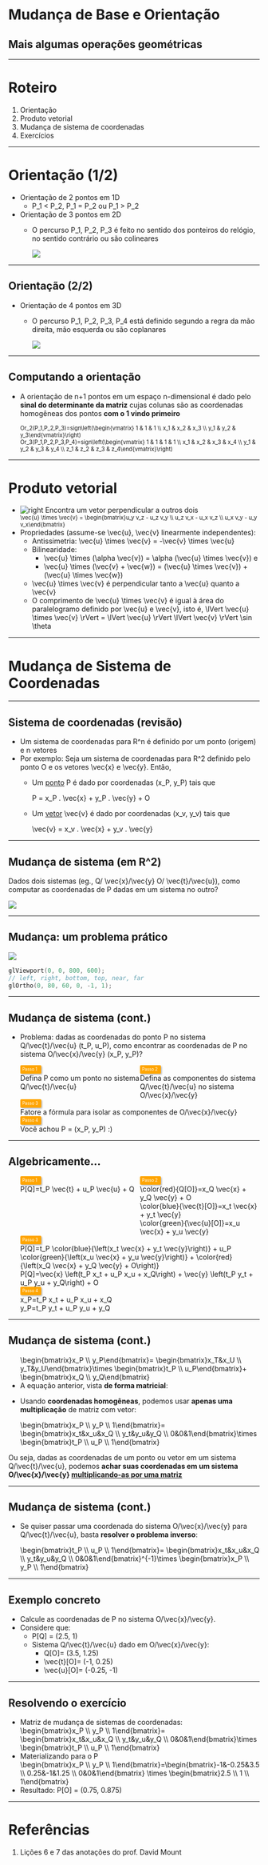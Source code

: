 <!-- {"layout": "title"} -->
# Mudança de Base e Orientação
## Mais algumas operações geométricas

---
<!-- {"layout": "centered"} -->
# Roteiro

1. Orientação
1. Produto vetorial
1. Mudança de sistema de coordenadas
1. Exercícios

---
<!-- {"layout": "regular"} -->
# Orientação (1/2)

- Orientação de 2 pontos em 1D <!-- {.bullet} -->
  - <span class="math">P_1 < P_2</span>, <span class="math">P_1 = P_2</span> ou <span class="math">P_1 > P_2</span>
- Orientação de 3 pontos em 2D <!-- {.bullet} -->
  - O percurso <span class="math">P_1, P_2, P_3</span>  é feito no sentido dos ponteiros do relógio, no
    sentido contrário ou são colineares

    ![](../../images/orientacao.png)

---
<!-- {"layout": "regular"} -->
## Orientação (2/2)

- Orientação de 4 pontos em 3D
  - O percurso <span class="math">P_1, P_2, P_3, P_4</span>  está definido segundo a regra da mão direita,
    mão esquerda ou são coplanares

    ![](../../images/orientacao3d.png) <!-- {.centered} -->

---
<!-- {"layout": "regular"} -->
## Computando a orientação

- A orientação de <span class="math">n+1</span> pontos em um espaço
  <span class="math">n</span>-dimensional é dado pelo **sinal
  do determinante da matriz** cujas colunas são as coordenadas homogêneas
  dos pontos **com o 1 vindo primeiro**

  <span class="math" style="font-size: 0.8em;">
    Or_2(P_1,P_2,P_3)=sign\left(\begin{vmatrix} 1 & 1 & 1 \\ x_1 & x_2 & x_3 \\ y_1 & y_2 & y_3\end{vmatrix}\right)
  </span>
  <div class="math push-right" style="font-size: 0.8em">
    Or_3(P_1,P_2,P_3,P_4)=sign\left(\begin{vmatrix} 1 & 1 & 1 & 1 \\ x_1 & x_2 & x_3 & x_4 \\ y_1 & y_2 & y_3 & y_4 \\ z_1 & z_2 & z_3 & z_4\end{vmatrix}\right)
  </div>

---
<!-- {"layout": "regular"} -->
# Produto vetorial

- ![right](../../images/prod-vetorial-grafico.png)
  Encontra um vetor perpendicular a outros dois
  <div class="math push-right" style="font-size: 0.8em;">
    \vec{u} \times \vec{v} = \begin{bmatrix}u_y v_z - u_z v_y \\ u_z v_x - u_x v_z \\ u_x v_y - u_y v_x\end{bmatrix}
  </div>  
- Propriedades (assume-se <span class="math">\vec{u}</span>, <span class="math">\vec{v}</span> linearmente independentes):
  - Antissimetria: <span class="math">\vec{u} \times \vec{v} = -\vec{v} \times \vec{u}</span>
  - Bilinearidade:
    - <span class="math">\vec{u} \times (\alpha \vec{v}) = \alpha (\vec{u} \times \vec{v})</span>  e
    - <span class="math">\vec{u} \times (\vec{v} + \vec{w}) = (\vec{u} \times \vec{v}) + (\vec{u} \times \vec{w})</span>
  - <span class="math">\vec{u} \times \vec{v}</span> é perpendicular tanto a <span class="math">\vec{u}</span> quanto a <span class="math">\vec{v}</span>
  - O comprimento de <span class="math">\vec{u} \times \vec{v}</span> é igual à área do paralelogramo definido por  <span class="math">\vec{u}</span> e <span class="math">\vec{v}</span>, isto é, <span class="math">\lVert \vec{u} \times \vec{v} \rVert = \lVert \vec{u} \rVert \lVert \vec{v} \rVert \sin \theta</span>

---
<!-- {"layout": "section-header"} -->
# Mudança de Sistema de Coordenadas

---
<!-- {"layout": "regular"} -->
## Sistema de coordenadas (**revisão**)

- Um sistema de coordenadas para <span class="math">R^n</span> é definido por um ponto (origem) e <span class="math">n</span> vetores
- Por exemplo: Seja um sistema de coordenadas para <span class="math">R^2</span> definido pelo ponto <span class="math">O</span> e
  os vetores <span class="math">\vec{x}</span> e <span class="math">\vec{y}</span>. Então,
  - Um <u>ponto</u> <span class="math">P</span> é dado por coordenadas <span class="math">(x_P, y_P)</span> tais que

    <div class="math">P = x_P . \vec{x} + y_P . \vec{y} + O</div>
  - Um <u>vetor</u> <span class="math">\vec{v}</span> é dado por coordenadas <span class="math">(x_v, y_v)</span> tais que

    <div class="math">\vec{v} = x_v . \vec{x} + y_v . \vec{y}</div>

---
<!-- {"layout": "regular"} -->
## Mudança de sistema (em <span class="math">R^2</span>)

Dados dois sistemas (eg., <span class="math">Q</span>/
<span class="math">\vec{x}</span>/<span class="math">\vec{y}</span>
<span class="math">O</span>/
<span class="math">\vec{t}</span>/<span class="math">\vec{u}</span>), como computar
as coordenadas de P dadas em um sistema no outro? <!-- {style="margin-bottom: 0;"} -->

![](../../images/coord-grafico.svg) <!-- {style="max-height: 400px;"} --> <!-- {p:.centered} -->

---
<!-- {"layout": "centered-horizontal"} -->
## Mudança: um problema prático

![](../../images/mudanca-de-sistema-coordenadas-exemplo-basico.svg) <!-- {.large-width.centered} -->

```c
glViewport(0, 0, 800, 600);
// left, right, bottom, top, near, far
glOrtho(0, 80, 60, 0, -1, 1);
```

---
<!-- {"layout": "regular"} -->
## Mudança de sistema (cont.)

- Problema: dadas as coordenadas do ponto <span class="math">P</span> no sistema <span class="math">Q</span>/<span class="math">\vec{t}</span>/<span class="math">\vec{u}</span> <span class="math">(t_P, u_P)</span>, como encontrar as coordenadas de <span class="math">P</span> no sistema <span class="math">O</span>/<span class="math">\vec{x}</span>/<span class="math">\vec{y}</span> <span class="math">(x_P, y_P)</span>?

<ul class="steps-base-change">
  <li>Defina <span class="math">P</span> como um ponto no sistema <span class="math">Q</span>/<span class="math">\vec{t}</span>/<span class="math">\vec{u}</span></li>
  <li>Defina as componentes do sistema <span class="math">Q</span>/<span class="math">\vec{t}</span>/<span class="math">\vec{u}</span> no sistema <span class="math">O</span>/<span class="math">\vec{x}</span>/<span class="math">\vec{y}</span></li>
  <li>Fatore a fórmula para isolar as componentes de <span class="math">O</span>/<span class="math">\vec{x}</span>/<span class="math">\vec{y}</span></li>
  <li>Você achou <span class="math">P = (x_P, y_P)</span> :)</li>
</ul>

---
<!-- {"layout": "regular"} -->
## Algebricamente...

<style>
.steps-base-change {
  display: flex;
  flex-wrap: wrap;
  list-style-type: none;
  counter-reset: step;
}
.steps-base-change > li::before {
  counter-increment: step;
  content: "Passo " counter(step);
  counter-increment: step;
  content: "Passo " counter(step);
  font-size: 0.6em;
  background: orange;
  border-radius: 0.25em;
  padding: 0em 0.5em;
  color: white;
  box-shadow: 2px 2px 3px rgba(0,0,0,0.25);
  display: block;
  width: 4em;
  line-height: 2em;
}
.steps-base-change > li:nth-of-type(1),
.steps-base-change > li:nth-of-type(2) {
  justify-content: space-between;
  width: 50%;
}
.steps-base-change > li:nth-of-type(3),
.steps-base-change > li:nth-of-type(4) {
  width: 100%;
}
.steps-base-change > li:nth-of-type(2) {
  text-align: left;
}
</style>

<ul class="steps-base-change">
  <li>
    <span class="math bullet">P[Q]=t_P \vec{t} + u_P \vec{u} + Q</span>
  </li>
  <li>
    <span class="math bullet">\color{red}{Q[O]}=x_Q \vec{x} + y_Q \vec{y} + O</span><br>
    <span class="math bullet">\color{blue}{\vec{t}[O]}=x_t \vec{x} + y_t \vec{y}</span><br>
    <span class="math bullet">\color{green}{\vec{u}[O]}=x_u \vec{x} + y_u \vec{y}</span>
  </li>
  <li>
    <span class="math bullet">P[Q]=t_P \color{blue}{\left(x_t \vec{x} + y_t \vec{y}\right)} + u_P \color{green}{\left(x_u \vec{x} + y_u \vec{y}\right)} + \color{red}{\left(x_Q \vec{x} + y_Q \vec{y} + O\right)}</span>
    <span class="math bullet" style="display: block">P[Q]=\vec{x} \left(t_P x_t + u_P x_u + x_Q\right) + \vec{y} \left(t_P y_t + u_P y_u + y_Q\right) + O</span>
  </li>
  <li>
    <div class="math bullet">x_P=t_P x_t + u_P x_u + x_Q</div>
    <div class="math bullet">y_P=t_P y_t + u_P y_u + y_Q</div>
  </li>
</ul>

---
<!-- {"layout": "regular"} -->
## Mudança de sistema (cont.)

- <div class="math" style="float: right;">
    \begin{bmatrix}x_P \\ y_P\end{bmatrix}=
    \begin{bmatrix}x_T&x_U \\ y_T&y_U\end{bmatrix}\times
    \begin{bmatrix}t_P \\ u_P\end{bmatrix}+
    \begin{bmatrix}x_Q \\ y_Q\end{bmatrix}
  </div>
  A equação anterior, vista <strong>de forma matricial</strong>:
- Usando **coordenadas homogêneas**, podemos usar
  **apenas uma multiplicação** de matriz com vetor:

  <div class="math">
    \begin{bmatrix}x_P \\ y_P \\ 1\end{bmatrix}=
    \begin{bmatrix}x_t&x_u&x_Q \\ y_t&y_u&y_Q \\ 0&0&1\end{bmatrix}\times
    \begin{bmatrix}t_P \\ u_P \\ 1\end{bmatrix}
  </div>

Ou seja, dadas as coordenadas de um ponto ou vetor em um sistema
<span class="math">Q/\vec{t}/\vec{u}</span>, podemos **achar suas coordenadas
em um sistema <span class="math">O/\vec{x}/\vec{y}</span>
<u>multiplicando-as por uma matriz</u>** <!-- {p:.note.info} -->

---
<!-- {"layout": "regular"} -->
## Mudança de sistema (cont.)

- Se quiser passar uma coordenada do sistema
<span class="math">O/\vec{x}/\vec{y}</span> para
<span class="math">Q/\vec{t}/\vec{u}</span>, basta **resolver o
problema inverso**:

  <div class="math">
    \begin{bmatrix}t_P \\ u_P \\ 1\end{bmatrix}=
    \begin{bmatrix}x_t&x_u&x_Q \\ y_t&y_u&y_Q \\ 0&0&1\end{bmatrix}^{-1}\times
    \begin{bmatrix}x_P \\ y_P \\ 1\end{bmatrix}
  </div>

---
<!-- {"layout": "regular"} -->
## Exemplo concreto

- Calcule as coordenadas de <span class="math">P</span> no sistema
  <span class="math">O/\vec{x}/\vec{y}</span>.
- Considere que:
  - <span class="math">P[Q] = (2.5, 1)</span>
  - Sistema <span class="math">Q/\vec{t}/\vec{u}</span> dado em
    <span class="math">O/\vec{x}/\vec{y}</span>:
    - <span class="math">Q[O]= (3.5, 1.25)</span>
    - <span class="math">\vec{t}[O]= (-1, 0.25)</span>
    - <span class="math">\vec{u}[O]= (-0.25, -1)</span>

---
<!-- {"layout": "regular", "state": "show-active-slide-and-previous"} -->
## Resolvendo o exercício

- Matriz de mudança de sistemas de coordenadas:
  <div class="math">
    \begin{bmatrix}x_P \\ y_P \\ 1\end{bmatrix}=
    \begin{bmatrix}x_t&x_u&x_Q \\ y_t&y_u&y_Q \\ 0&0&1\end{bmatrix}\times
    \begin{bmatrix}t_P \\ u_P \\ 1\end{bmatrix}
  </div>
- Materializando para o <span class="math">P</span>
  <div class="math">\begin{bmatrix}x_P \\ y_P \\ 1\end{bmatrix}=\begin{bmatrix}-1&-0.25&3.5 \\ 0.25&-1&1.25 \\ 0&0&1\end{bmatrix} \times \begin{bmatrix}2.5 \\ 1 \\ 1\end{bmatrix}</div>
- Resultado: <span class="math">P[O] = (0.75, 0.875)</span>

---
<!-- {"layout": "centered"} -->
# Referências

1. Lições 6 e 7 das anotações do prof. David Mount
